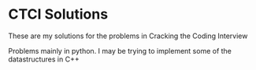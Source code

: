 # CTCI Solutions

These are my solutions for the problems in Cracking the Coding Interview

Problems mainly in python. I may be trying to implement some of the datastructures in C++